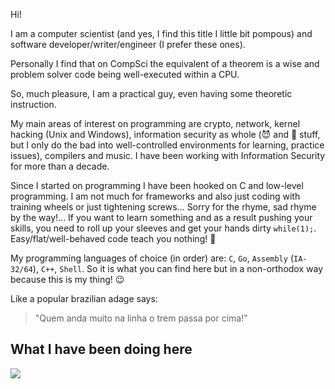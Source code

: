 Hi!

I am a computer scientist (and yes, I find this title I little bit pompous) and software developer/writer/engineer
(I prefer these ones).

Personally I find that on CompSci the equivalent of a theorem is a wise and problem solver code being well-executed within
a CPU.

So, much pleasure, I am a practical guy, even having some theoretic instruction.

My main areas of interest on programming are crypto, network, kernel hacking (Unix and Windows), information security as whole
(:smiling_imp: and :angel: stuff, but I only do the bad into well-controlled environments for learning, practice issues),
compilers and music. I have been working with Information Security for more than a decade.

Since I started on programming I have been hooked on C and low-level programming. I am not much for frameworks and also just
coding with training wheels or just tightening screws... Sorry for the rhyme, sad rhyme by the way!... If you want to learn
something and as a result pushing your skills, you need to roll up your sleeves and get your hands dirty ``while(1);``.
Easy/flat/well-behaved code teach you nothing! :exploding_head:

My programming languages of choice (in order) are: ``C``, ``Go``, ``Assembly`` (``IA-32/64``), ``C++``, ``Shell``. So it is
what you can find here but in a non-orthodox way because this is my thing! :wink:

Like a popular brazilian adage says:
>"Quem anda muito na linha o trem passa por cima!"

## What I have been doing here

![](https://cr-skills-chart-widget.azurewebsites.net/api/api?username=rafael-santiago&skills=C,C%2b%2b,Assembly,Go,Shell,Makefile,&show-other-skills=true)
